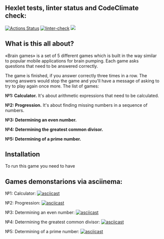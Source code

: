 ## Hexlet tests, linter status and CodeClimate check:
[![Actions Status](https://github.com/M4XPRD/frontend-project-lvl1/workflows/hexlet-check/badge.svg)](https://github.com/M4XPRD/frontend-project-lvl1/actions)
[![linter-check](https://github.com/M4XPRD/frontend-project-lvl1/actions/workflows/linter-check.yml/badge.svg)](https://github.com/M4XPRD/frontend-project-lvl1/actions/workflows/linter-check.yml)
<a href="https://codeclimate.com/github/codeclimate/codeclimate/maintainability"><img src="https://api.codeclimate.com/v1/badges/a99a88d28ad37a79dbf6/maintainability" /></a>

## What is this all about?

«Brain games» is a set of 5 different games which is built in the way similar to popular mobile applications for brain pumping. Each game asks questions that need to be answered correctly. 

The game is finished, if you answer correctly three times in a row. The wrong answers would stop the game and you'll have a message of asking to try to play again once more. The list of games:


**№1: Calculator.** It's about arithmetic expressions that need to be calculated.

**№2: Progression.** It's about finding missing numbers in a sequence of numbers.

**№3: Determining an even number.**

**№4: Determining the greatest common divisor.**

**№5: Determining of a prime number.**

## Installation

To run this game you need to have 


## Games demonstarions via asciinema:

№1: Calculator: [![asciicast](https://asciinema.org/a/445228.svg)](https://asciinema.org/a/445228)

№2: Progression: [![asciicast](https://asciinema.org/a/446259.svg)](https://asciinema.org/a/446259)

№3: Determining an even number: [![asciicast](https://asciinema.org/a/444554.svg)](https://asciinema.org/a/444554)

№4: Determining the greatest common divisor: [![asciicast](https://asciinema.org/a/445356.svg)](https://asciinema.org/a/445356)

№5: Determining of a prime number: [![asciicast](https://asciinema.org/a/446284.svg)](https://asciinema.org/a/446284)

